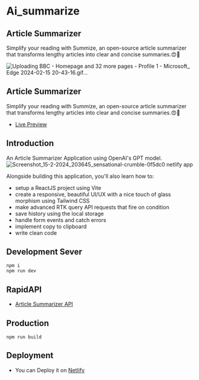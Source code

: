 # Ai_summarize 

## Article Summarizer

Simplify your reading with Summize, an open-source article summarizer </br>
that transforms lengthy articles into clear and concise summaries.😍💖


![Uploading BBC - Homepage and 32 more pages - Profile 1 - Microsoft_ Edge 2024-02-15 20-43-16.gif…]()



## Article Summarizer

Simplify your reading with Summize, an open-source article summarizer </br>
that transforms lengthy articles into clear and concise summaries.😍💖

- [Live Preview](https://sensational-crumble-0f5dc0.netlify.app/)




## Introduction
An Article Summarizer Application using OpenAI's GPT model.
 ![Screenshot_15-2-2024_203645_sensational-crumble-0f5dc0 netlify app](https://github.com/SudhamaAnonymous/Ai_summarize-/assets/152418947/21ee6706-564b-457c-b74e-536b64296fbd)

Alongside building this application, you'll also learn how to:
- setup a ReactJS project using Vite
- create a responsive, beautiful UI/UX with a nice touch of glass morphism using Tailwind CSS
- make advanced RTK query API requests that fire on condition
- save history using the local storage
- handle form events and catch errors
- implement copy to clipboard
- write clean code

## Development Sever 

`npm i` </br>
`npm run dev`

## RapidAPI
- [Article Summarizer API](https://rapidapi.com/restyler/api/article-extractor-and-summarizer)

## Production

`npm run build`

## Deployment

- You can Deploy it on [Netlify](https://app.netlify.com/)
